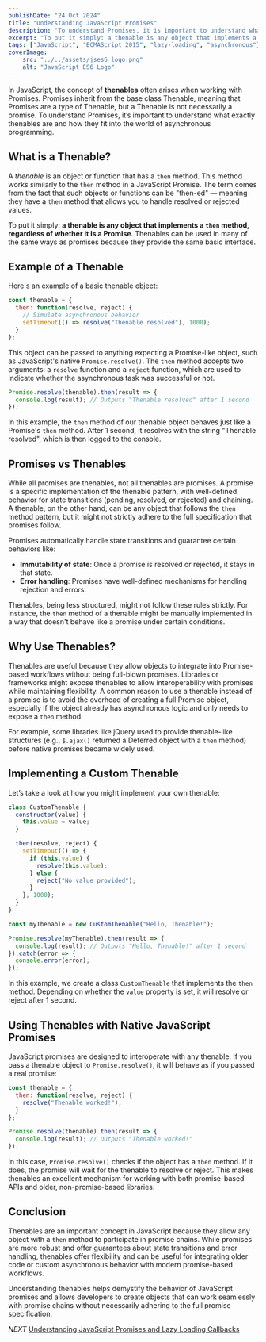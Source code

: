 ```yaml
---
publishDate: "24 Oct 2024"
title: "Understanding JavaScript Promises"
description: "To understand Promises, it is important to understand what exactly thenables are."
excerpt: "To put it simply: a thenable is any object that implements a then method, regardless of whether it is a Promise."
tags: ["JavaScript", "ECMAScript 2015", "lazy-loading", "asynchronous"]
coverImage:
    src: "../../assets/jses6_logo.png"
    alt: "JavaScript ES6 Logo"
---
```


In JavaScript, the concept of **thenables** often arises when working with Promises. Promises inherit from the base class Thenable, meaning that Promises are a type of Thenable, but a Thenable is not necessarily a promise. To understand Promises, it’s important to understand what exactly thenables are and how they fit into the world of asynchronous programming.

## What is a Thenable?

A *thenable* is an object or function that has a `then` method. This method works similarly to the `then` method in a JavaScript Promise. The term comes from the fact that such objects or functions can be "then-ed" — meaning they have a `then` method that allows you to handle resolved or rejected values.

To put it simply: **a thenable is any object that implements a `then` method, regardless of whether it is a Promise**. Thenables can be used in many of the same ways as promises because they provide the same basic interface.

## Example of a Thenable

Here's an example of a basic thenable object:

```javascript
const thenable = {
  then: function(resolve, reject) {
    // Simulate asynchronous behavior
    setTimeout(() => resolve("Thenable resolved"), 1000);
  }
};
```

This object can be passed to anything expecting a Promise-like object, such as JavaScript's native `Promise.resolve()`. The `then` method accepts two arguments: a `resolve` function and a `reject` function, which are used to indicate whether the asynchronous task was successful or not.

```javascript
Promise.resolve(thenable).then(result => {
  console.log(result); // Outputs "Thenable resolved" after 1 second
});
```

In this example, the `then` method of our thenable object behaves just like a Promise's `then` method. After 1 second, it resolves with the string "Thenable resolved", which is then logged to the console.

## Promises vs Thenables

While all promises are thenables, not all thenables are promises. A promise is a specific implementation of the thenable pattern, with well-defined behavior for state transitions (pending, resolved, or rejected) and chaining. A thenable, on the other hand, can be any object that follows the `then` method pattern, but it might not strictly adhere to the full specification that promises follow.

Promises automatically handle state transitions and guarantee certain behaviors like:

- **Immutability of state**: Once a promise is resolved or rejected, it stays in that state.
- **Error handling**: Promises have well-defined mechanisms for handling rejection and errors.

Thenables, being less structured, might not follow these rules strictly. For instance, the `then` method of a thenable might be manually implemented in a way that doesn't behave like a promise under certain conditions.

## Why Use Thenables?

Thenables are useful because they allow objects to integrate into Promise-based workflows without being full-blown promises. Libraries or frameworks might expose thenables to allow interoperability with promises while maintaining flexibility. A common reason to use a thenable instead of a promise is to avoid the overhead of creating a full Promise object, especially if the object already has asynchronous logic and only needs to expose a `then` method.

For example, some libraries like jQuery used to provide thenable-like structures (e.g., `$.ajax()` returned a Deferred object with a `then` method) before native promises became widely used.

## Implementing a Custom Thenable

Let’s take a look at how you might implement your own thenable:

```javascript
class CustomThenable {
  constructor(value) {
    this.value = value;
  }

  then(resolve, reject) {
    setTimeout(() => {
      if (this.value) {
        resolve(this.value);
      } else {
        reject("No value provided");
      }
    }, 1000);
  }
}

const myThenable = new CustomThenable("Hello, Thenable!");

Promise.resolve(myThenable).then(result => {
  console.log(result); // Outputs "Hello, Thenable!" after 1 second
}).catch(error => {
  console.error(error);
});
```

In this example, we create a class `CustomThenable` that implements the `then` method. Depending on whether the `value` property is set, it will resolve or reject after 1 second.

## Using Thenables with Native JavaScript Promises

JavaScript promises are designed to interoperate with any thenable. If you pass a thenable object to `Promise.resolve()`, it will behave as if you passed a real promise:

```javascript
const thenable = {
  then: function(resolve, reject) {
    resolve("Thenable worked!");
  }
};

Promise.resolve(thenable).then(result => {
  console.log(result); // Outputs "Thenable worked!"
});
```

In this case, `Promise.resolve()` checks if the object has a `then` method. If it does, the promise will wait for the thenable to resolve or reject. This makes thenables an excellent mechanism for working with both promise-based APIs and older, non-promise-based libraries.

## Conclusion

Thenables are an important concept in JavaScript because they allow any object with a `then` method to participate in promise chains. While promises are more robust and offer guarantees about state transitions and error handling, thenables offer flexibility and can be useful for integrating older code or custom asynchronous behavior with modern promise-based workflows.

Understanding thenables helps demystify the behavior of JavaScript promises and allows developers to create objects that can work seamlessly with promise chains without necessarily adhering to the full promise specification.


*NEXT* [Understanding JavaScript Promises and Lazy Loading Callbacks]('/posts/javascript-promises-and-lazy-loading-callbacks')

